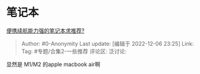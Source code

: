 # 笔记本
[便携续航能力强的笔记本求推荐?](https://www.zhihu.com/question/514751619/answer/2790249899)

> Author: #0-Anonymity
> Last update: [编辑于 2022-12-06 23:25]
> Link:
> Tag: #专题/合集2-一些推荐
> 评论区:
> 泛讨论:

显然是 M1/M2 的apple macbook air啊
